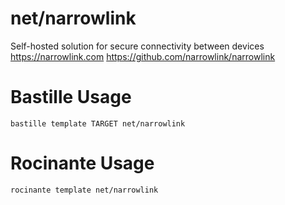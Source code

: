 # net/narrowlink
Self-hosted solution for secure connectivity between devices
https://narrowlink.com https://github.com/narrowlink/narrowlink

# Bastille Usage
```shell
bastille template TARGET net/narrowlink
```

# Rocinante Usage
```shell
rocinante template net/narrowlink
```
